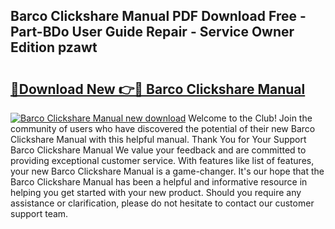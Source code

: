 ## Barco Clickshare Manual PDF Download Free - Part-BDo User Guide Repair - Service Owner Edition pzawt

# <h2><a href="http://cf29062.oget.top/?id=Barco+Clickshare+Manual">🔗Download New 👉🔴 Barco Clickshare Manual</a></h2>

[![Barco Clickshare Manual new download](https://i.imgur.com/5g1atiW.png)](http://cf29062.oget.top/?id=Barco+Clickshare+Manual)
Welcome to the Club! Join the community of users who have discovered the potential of their new Barco Clickshare Manual with this helpful manual. Thank You for Your Support Barco Clickshare Manual We value your feedback and are committed to providing exceptional customer service. With features like list of features, your new Barco Clickshare Manual is a game-changer. It's our hope that the Barco Clickshare Manual has been a helpful and informative resource in helping you get started with your new product. Should you require any assistance or clarification, please do not hesitate to contact our customer support team.
